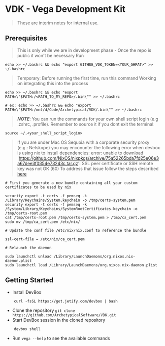 # VDK - Vega Development Kit

> These are interim notes for internal use. 

## Prerequisites
> This is only while we are in development phase - Once the repo is public it won't be necessary 
Run
```
echo >> ~/.bashrc && echo "export GITHUB_VDK_TOKEN=<YOUR_GHPAT>" >> ~/.bashrc
```

> Temporary: Before running the first time, run this command Working on integrating this into the process
```
echo >> ~/.bashrc && echo "export PATH=\"$PATH:/<PATH_TO_MY_REPO>/.bin\"" >> ~/.bashrc

# ex: echo >> ~/.bashrc && echo "export PATH=\"$PATH:/mnt/d/Code/Archetypical/VDK/.bin\"" >> ~/.bashrc
```

> **_NOTE_**: You can run the commands for your own shell script login (e.g .zshrc, .profile). Remember to source it if you dont exit the terminal:

```
source ~/.<your_shell_script_login>
```

> If you are under Mac OS Sequoia with a corporate security proxy (e.g.: Netskope) you may enconunter the following
> error when devbox is using nix to install dependencies: error: unable to download 'https://github.com/NixOS/nixpkgs/archive/75a52265bda7fd25e06e3a67dee3f0354e73243c.tar.gz': SSL peer certificate or SSH remote key was not OK (60)
> To address that issue follow the steps described [here](https://github.com/NixOS/nix/issues/8081#issuecomment-1962419263)
```
# First you generate a new bundle containing all your custom certificates to be used by nix

security export -t certs -f pemseq -k /Library/Keychains/System.keychain -o /tmp/certs-system.pem
security export -t certs -f pemseq -k /System/Library/Keychains/SystemRootCertificates.keychain -o /tmp/certs-root.pem
cat /tmp/certs-root.pem /tmp/certs-system.pem > /tmp/ca_cert.pem
sudo mv /tmp/ca_cert.pem /etc/nix/

# Update the conf file /etc/nix/nix.conf to reference the bundle

ssl-cert-file = /etc/nix/ca_cert.pem

# Relaunch the daemon

sudo launchctl unload /Library/LaunchDaemons/org.nixos.nix-daemon.plist
sudo launchctl load /Library/LaunchDaemons/org.nixos.nix-daemon.plist

```


## Getting Started

- Install DevBox

```
    curl -fsSL https://get.jetify.com/devbox | bash
```
- Clone the repository `git clone https://github.com/ArchetypicalSoftware/VDK.git`
- Start DevBox session in the cloned repository
```
    devbox shell
```
- Run `vega --help` to see the available commands


